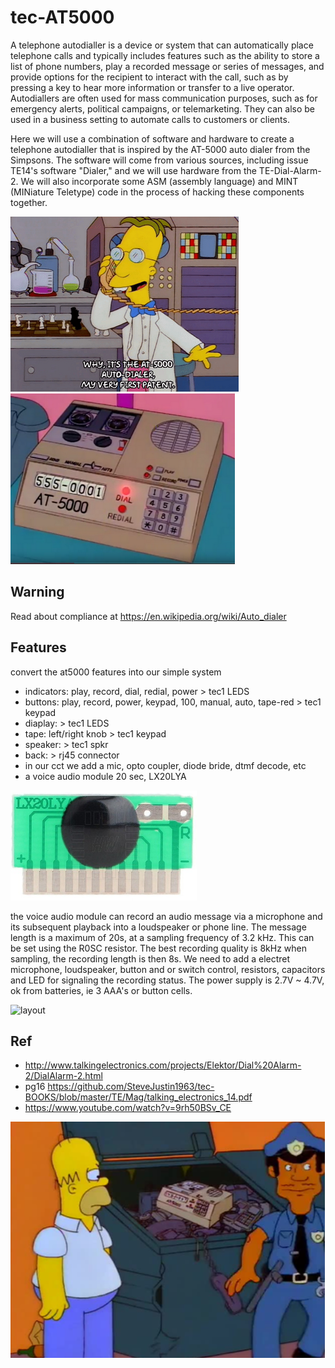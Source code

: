# tec-AT5000

A telephone autodialler is a device or system that can automatically place telephone calls and typically includes features such as the ability to store a list of phone numbers, play a recorded message or series of messages, and provide options for the recipient to interact with the call, such as by pressing a key to hear more information or transfer to a live operator. Autodiallers are often used for mass communication purposes, such as for emergency alerts, political campaigns, or telemarketing. They can also be used in a business setting to automate calls to customers or clients.

Here we will use a combination of software and hardware to create a telephone autodialler that is inspired by the AT-5000 auto dialer from the Simpsons. The software will come from various sources, including issue TE14's software "Dialer," and we will use hardware from the TE-Dial-Alarm-2. We will also incorporate some ASM (assembly language) and MINT (MINiature Teletype) code in the process of hacking these components together.

![](https://github.com/SteveJustin1963/tec-AT5000/blob/master/pics/mp1.png)
![](https://github.com/SteveJustin1963/tec-AT5000/blob/master/pics/mpad1.png)

## Warning
Read about compliance at https://en.wikipedia.org/wiki/Auto_dialer

## Features
convert the at5000 features into our simple system
- indicators: play, record, dial, redial, power > tec1 LEDS
- buttons: play, record, power, keypad, 100, manual, auto, tape-red > tec1 keypad 
- diaplay: > tec1 LEDS
- tape: left/right knob > tec1 keypad
- speaker: > tec1 spkr
- back: > rj45 connector
- in our cct we add a mic, opto coupler, diode bride, dtmf decode, etc 
- a voice audio module 20 sec, LX20LYA

![](https://github.com/SteveJustin1963/tec-AT5000/blob/master/docs/vmc1.png)

the voice audio module can record an audio message via a microphone and its subsequent playback into a loudspeaker or phone line. 
The message length is a maximum of 20s, at a sampling frequency of 3.2 kHz. This can be set using the R0SC resistor. The best
recording quality is 8kHz when sampling, the recording length is then 8s. 
We need to add a electret microphone, loudspeaker, button and or switch control, resistors, capacitors and LED for signaling the recording status. 
The power supply is 2.7V ~ 4.7V, ok from batteries, ie 3 AAA's or button cells.

![layout](https://user-images.githubusercontent.com/58069246/205056653-5459de57-910f-4eac-83e6-3f8193f32d24.png)

 
## Ref
- http://www.talkingelectronics.com/projects/Elektor/Dial%20Alarm-2/DialAlarm-2.html
- pg16  https://github.com/SteveJustin1963/tec-BOOKS/blob/master/TE/Mag/talking_electronics_14.pdf
- https://www.youtube.com/watch?v=9rh50BSv_CE

![](https://github.com/SteveJustin1963/tec-AT5000/blob/master/pics/feds.png)
